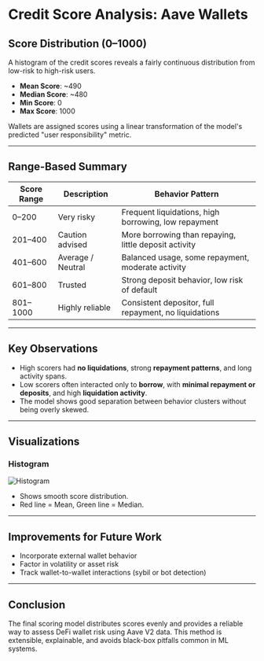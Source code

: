 # Credit Score Analysis: Aave Wallets

## Score Distribution (0–1000)

A histogram of the credit scores reveals a fairly continuous distribution from low-risk to high-risk users.

- **Mean Score**: ~490
- **Median Score**: ~480
- **Min Score**: 0
- **Max Score**: 1000

Wallets are assigned scores using a linear transformation of the model's predicted "user responsibility" metric.

---

## Range-Based Summary

| Score Range | Description                              | Behavior Pattern                                        |
|-------------|-----------------------------------------|----------------------------------------------------------|
| 0–200       |  Very risky                             | Frequent liquidations, high borrowing, low repayment     |
| 201–400     | Caution advised                        | More borrowing than repaying, little deposit activity     |
| 401–600     |  Average / Neutral                      | Balanced usage, some repayment, moderate activity        |
| 601–800     |  Trusted                                | Strong deposit behavior, low risk of default             |
| 801–1000    |  Highly reliable                        | Consistent depositor, full repayment, no liquidations    |

---

## Key Observations

- High scorers had **no liquidations**, strong **repayment patterns**, and long activity spans.
- Low scorers often interacted only to **borrow**, with **minimal repayment or deposits**, and high **liquidation activity**.
- The model shows good separation between behavior clusters without being overly skewed.

---

## Visualizations

### Histogram
![Histogram]()

- Shows smooth score distribution.
- Red line = Mean, Green line = Median.

---

## Improvements for Future Work

- Incorporate external wallet behavior 
- Factor in volatility or asset risk
- Track wallet-to-wallet interactions (sybil or bot detection)

---

## Conclusion

The final scoring model distributes scores evenly and provides a reliable way to assess DeFi wallet risk using Aave V2 data. This method is extensible, explainable, and avoids black-box pitfalls common in ML systems.

